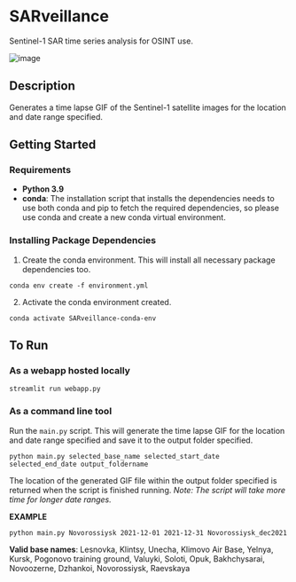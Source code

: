 # SARveillance
Sentinel-1 SAR time series analysis for OSINT use. 

![image](https://user-images.githubusercontent.com/78884789/149216331-ea07a3cd-c4f5-4359-9b13-a87bd62ca801.png)
## Description 

Generates a time lapse GIF of the Sentinel-1 satellite images for the location and date range specified.

## Getting Started

### Requirements

- **Python 3.9** 
- **conda**: The installation script that installs the dependencies needs to use both conda and pip to fetch the required dependencies, so please use conda and create a new conda virtual environment.

### Installing Package Dependencies

1. Create the conda environment. This will install all necessary package dependencies too.

```shell
conda env create -f environment.yml
```

2. Activate the conda environment created.

```shell
conda activate SARveillance-conda-env
```

## To Run

### As a webapp hosted locally

```shell
streamlit run webapp.py
```

### As a command line tool
Run the `main.py` script. This will generate the time lapse GIF for the location and date range specified and save it to the output folder specified.

```shell
python main.py selected_base_name selected_start_date selected_end_date output_foldername
```
The location of the generated GIF file within the output folder specified is returned when the script is finished running. _Note: The script will take more time for longer date ranges._

**EXAMPLE**

```shell
python main.py Novorossiysk 2021-12-01 2021-12-31 Novorossiysk_dec2021
```

**Valid base names**: Lesnovka, Klintsy, Unecha, Klimovo Air Base, Yelnya, Kursk, Pogonovo training ground,  Valuyki, Soloti, Opuk, Bakhchysarai, Novoozerne, Dzhankoi, Novorossiysk, Raevskaya 



